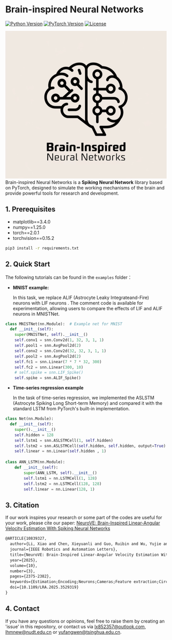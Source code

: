 # Brain-inspired Neural Networks

[![Python Version](https://img.shields.io/badge/python-3.8+-blue.svg)](https://www.python.org/)
[![PyTorch Version](https://img.shields.io/badge/pytorch-2.0+-blue.svg)](https://pytorch.org/)
[![License](https://img.shields.io/badge/license-MIT-green.svg)](LICENSE)

![](img/binn.svg)Brain-inspired Neural Networks is a **Spiking Neural Network** library based on PyTorch, designed to simulate the working mechanisms of the brain and provide powerful tools for research and development.

## 1. Prerequisites

- matplotlib==3.4.0
- numpy==1.25.0
- torch==2.0.1
- torchvision==0.15.2

```bash
pip3 install -r requirements.txt
```

## 2. Quick Start

The following tutorials can be found in the `examples` folder：

- **MNIST example:**

  In this task, we replace ALIF (Astrocyte Leaky Integrateand-Fire) neurons with LIF neurons . The comment code is available for experimentation, allowing users to compare the effects of LIF and ALIF neurons in MNISTNet.

```python
class MNISTNet(nn.Module):  # Example net for MNIST
  def __init__(self):
    super(MNISTNet, self).__init__()
    self.conv1 = snn.Conv2d(1, 32, 3, 1, 1)
    self.pool1 = snn.AvgPool2d(2)
    self.conv2 = snn.Conv2d(32, 32, 3, 1, 1)
    self.pool2 = snn.AvgPool2d(2)
    self.fc1 = snn.Linear(7 * 7 * 32, 300)
    self.fc2 = snn.Linear(300, 10)
    # self.spike = snn.LIF_Spike()
    self.spike = snn.ALIF_Spike()
```

- **Time-series regression example**

  In the task of time-series regression, we implemented the ASLSTM (Astrocyte Spiking Long Short-term Memory) and compared it with the standard LSTM from PyTorch's built-in implementation. 

```python
class Net(nn.Module):
  def __init__(self):
    super().__init__()
    self.hidden = 128
    self.lstm1 = snn.ASLSTMCell(1, self.hidden)
    self.lstm2 = snn.ASLSTMCell(self.hidden, self.hidden, output=True)
    self.linear = nn.Linear(self.hidden , 1)
 
class ANN_LSTM(nn.Module):
    def __init__(self):
        super(ANN_LSTM, self).__init__()
        self.lstm1 = nn.LSTMCell(1, 128)
        self.lstm2 = nn.LSTMCell(128, 128)
        self.linear = nn.Linear(128, 1)
```



## 3. Citation

If our work inspires your research or some part of the codes are useful for your work, please cite our paper: [NeuroVE: Brain-Inspired Linear-Angular Velocity Estimation With Spiking Neural Networks](https://arxiv.org/html/2408.15663v1)

```latex
@ARTICLE{10839327,
  author={Li, Xiao and Chen, Xieyuanli and Guo, Ruibin and Wu, Yujie and Zhou, Zongtan and Yu, Fangwen and Lu, Huimin},
  journal={IEEE Robotics and Automation Letters}, 
  title={NeuroVE: Brain-Inspired Linear-Angular Velocity Estimation With Spiking Neural Networks}, 
  year={2025},
  volume={10},
  number={3},
  pages={2375-2382},
  keywords={Estimation;Encoding;Neurons;Cameras;Feature extraction;Circuits;Brain modeling;Membrane potentials;Numerical models;Integrated circuit modeling;Neurorobotics;bioinspired robot learning;SLAM},
  doi={10.1109/LRA.2025.3529319}
}
```



## 4. Contact

If you have any questions or opinions, feel free to raise them by creating an 'issue' in this repository, or contact us via lx852357@outlook.com, lhmnew@nudt.edu.cn or yufangwen@tsinghua.edu.cn.





